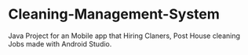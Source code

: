 # Cleaning-Management-System
Java Project for an Mobile app that  Hiring Claners, Post House cleaning Jobs made with Android Studio.
